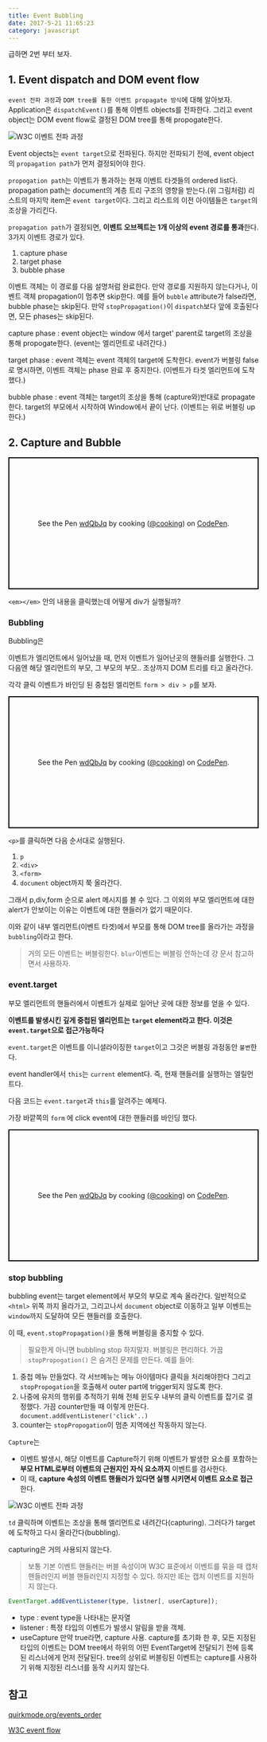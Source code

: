 ```yaml
---
title: Event Bubbling
date: 2017-5-21 11:65:23
category: javascript
---
```


급하면 2번 부터 보자.

## 1. Event dispatch and DOM event flow

`event 전파 과정`과 `DOM tree를 통한 이벤트 propagate 방식`에 대해 알아보자. Application은 `dispatchEvent()`를 통해 이벤트 objects를 전파한다. 그리고 event object는 DOM event flow로 결정된 DOM tree를 통해 propogate한다.

![W3C 이벤트 전파 과정](https://www.w3.org/TR/DOM-Level-3-Events/images/eventflow.svg)

Event objects는 `event target`으로 전파된다. 하지만 전파되기 전에, event object의 `propagation path`가 먼저 결정되어야 한다.

`propogation path`는 이벤트가 통과하는 현재 이벤트 타겟들의 ordered list다. propagation path는 document의 계층 트리 구조의 영향을 받는다.(위 그림처럼) 리스트의 마지막 item은 `event target`이다. 그리고 리스트의 이전 아이템들은 `target`의 조상을 가리킨다.

`propagation path`가 결정되면, **이벤트 오브젝트는 1개 이상의 event 경로를 통과**한다. 3가지 이벤트 경로가 있다.

1. capture phase
2. target phase
3. bubble phase

이벤트 객체는 이 경로를 다음 설명처럼 완료한다. 만약 경로를 지원하지 않는다거나, 이벤트 객체 propagation이 멈추면 skip한다. 예를 들어 `bubble` attribute가 false라면, bubble phase는 skip된다. 만약 `stopPropagation()`이 `dispatch`보다 앞에 호출된다면, 모든 phases는 skip된다.

capture phase
: event object는 window 에서 target' parent로 target의 조상을 통해 propogate한다. (event는 엘리먼트로 내려간다.)

target phase
: event 객체는 event 객체의 target에 도착한다. event가 버블링 false로 명시하면, 이벤트 객체는 phase 완료 후 중지한다. (이벤트가 타겟 엘리먼트에 도착했다.)

bubble phase
: event 객체는 target의 조상을 통해 (capture와)반대로 propagate한다. target의 부모에서 시작하여 Window에서 끝이 난다. (이벤트는 위로 버블링 up 한다.)

## 2. Capture and Bubble

<p class="codepen" data-height="265" data-theme-id="dark" data-default-tab="js,result" data-user="cooking" data-slug-hash="wdQbJq" style="height: 265px; box-sizing: border-box; display: flex; align-items: center; justify-content: center; border: 2px solid black; margin: 1em 0; padding: 1em;" data-pen-title="wdQbJq">
  <span>See the Pen <a href="https://codepen.io/cooking/pen/wdQbJq/">
  wdQbJq</a> by cooking (<a href="https://codepen.io/cooking">@cooking</a>)
  on <a href="https://codepen.io">CodePen</a>.</span>
</p>
<script async src="https://static.codepen.io/assets/embed/ei.js"></script>

`<em></em>` 안의 내용을 클릭했는데 어떻게 div가 실행될까?

### Bubbling

Bubbling은

이벤트가 엘리먼트에서 일어났을 때, 먼저 이벤트가 일어난곳의 핸들러를 실행한다. 그 다음엔 해당 엘리먼트의 부모, 그 부모의 부모.. 조상까지 DOM 트리를 타고 올라간다.

각각 클릭 이벤트가 바인딩 된 중첩된 엘리먼트 `form > div > p`를 보자.

<p class="codepen" data-height="265" data-theme-id="dark" data-default-tab="js,result" data-user="cooking" data-slug-hash="wdQbJq" style="height: 265px; box-sizing: border-box; display: flex; align-items: center; justify-content: center; border: 2px solid black; margin: 1em 0; padding: 1em;" data-pen-title="wdQbJq">
  <span>See the Pen <a href="https://codepen.io/cooking/pen/wdQbJq/">
  wdQbJq</a> by cooking (<a href="https://codepen.io/cooking">@cooking</a>)
  on <a href="https://codepen.io">CodePen</a>.</span>
</p>
<script async src="https://static.codepen.io/assets/embed/ei.js"></script>

`<p>`를 클릭하면 다음 순서대로 실행된다.

1. `p`
2. `<div>`
3. `<form>`
4. `document` object까지 쭉 올라간다.

그래서 p,div,form 순으로 alert 메시지를 볼 수 있다. 그 이외의 부모 엘리먼트에 대한 alert가 안보이는 이유는 이벤트에 대한 핸들러가 없기 때문이다.

이와 같이 내부 엘리먼트(이벤트 타겟)에서 부모를 통해 DOM tree를 올라가는 과정을 `bubbling`이라고 한다.

> 거의 모든 이벤트는 버블링한다.
> `blur`이벤트는 버블링 안하는데 걍 문서 참고하면서 사용하자.

### event.target

부모 엘리먼트의 핸들러에서 이벤트가 실제로 일어난 곳에 대한 정보를 얻을 수 있다.

**이벤트를 발생시킨 깊게 중첩된 엘리먼트는 `target` element라고 한다. 이것은 `event.target`으로 접근가능하다**

`event.target`은 이벤트를 이니셜라이징한 `target`이고 그것은 버블링 과정동안 `불변`한다.

event handler에서 `this`는 `current` element다. 즉, 현재 핸들러를 실행하는 엘릴먼트다.

다음 코드는 `event.target`과 `this`를 알려주는 예제다.

가장 바깥쪽의 `form` 에 click event에 대한 핸들러를 바인딩 했다.

<p class="codepen" data-height="265" data-theme-id="dark" data-default-tab="js,result" data-user="cooking" data-slug-hash="wdQbJq" style="height: 265px; box-sizing: border-box; display: flex; align-items: center; justify-content: center; border: 2px solid black; margin: 1em 0; padding: 1em;" data-pen-title="wdQbJq">
  <span>See the Pen <a href="https://codepen.io/cooking/pen/wdQbJq/">
  wdQbJq</a> by cooking (<a href="https://codepen.io/cooking">@cooking</a>)
  on <a href="https://codepen.io">CodePen</a>.</span>
</p>
<script async src="https://static.codepen.io/assets/embed/ei.js"></script>

### stop bubbling

bubbling event는 target element에서 부모의 부모로 계속 올라간다.
일반적으로 `<html>` 위쪽 까지 올라가고, 그리고나서 `document` object로 이동하고 일부 이벤트는 `window`까지 도달하여 모든 핸들러를 호출한다.

이 때, `event.stopPropagation()`을 통해 버블링을 중지할 수 있다.

> 필요한게 아니면 bubbling stop 하지말자.
> 버블링은 편리하다. 가끔 `stopPropogation()` 은 숨겨진 문제를 만든다.
> 예를 들어:

1. 중첩 메뉴 만들었다. 각 서브메뉴는 메뉴 아이템마다 클릭을 처리해야한다 그리고 `stopPropogation`을 호출해서 outer part에 trigger되지 않도록 한다.
2. 나중에 유저의 행위를 추적하기 위해 전체 윈도우 내부의 클릭 이벤트를 잡기로 결정했다. 가끔 counter만들 때 이렇게 만든다. `document.addEventListener('click'..)`
3. counter는 `stopPropogation`이 멈춘 지역에선 작동하지 않는다.

`Capture`는

- 이벤트 발생시, 해당 이벤트를 Capture하기 위해 이벤트가 발생한 요소를 포함하는 **부모 HTML로부터 이벤트의 근원지인 자식 요소까지** 이벤트를 검사한다.
- 이 때, **capture 속성의 이벤트 핸들러가 있다면 실행 시키면서 이벤트 요소로 접근**한다.

![W3C 이벤트 전파 과정](https://www.w3.org/TR/DOM-Level-3-Events/images/eventflow.svg)

`td` 클릭하며 이벤트는 조상을 통해 엘리먼트로 내려간다(capturing). 그러다가 target에 도착하고 다시 올라간다(bubbling).

capturing은 거의 사용되지 않는다.

> 보통 기본 이벤트 핸들러는 버블 속성이며 W3C 표준에서 이벤트를 묶을 때 캡처 핸들러인지 버블 핸들러인지 지정할 수 있다. 하지만 IE는 캡처 이벤트를 지원하지 않는다.

```javascript
EventTarget.addEventListener(type, listner[, userCapture]);
```

- type : event type을 나타내는 문자열
- listener : 특정 타입의 이벤트가 발생시 알림을 받을 객체.
- useCapture
  만약 true라면, capture 사용. capture를 초기화 한 후, 모든 지정된 타입의 이벤트는 DOM tree에서 하위의 어떤 EventTarget에 전달되기 전에 등록된 리스너에게 먼저 전달된다. tree의 상위로 버블링된 이벤트는 capture를 사용하기 위해 지정된 리스너를 동작 시키지 않는다.

## 참고

[quirkmode.org/events_order](https://www.quirksmode.org/js/events_order.html#link4)

[W3C event flow](https://www.w3.org/TR/DOM-Level-3-Events/#event-flow)
